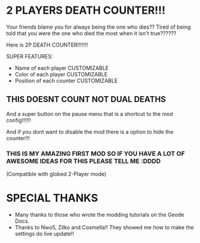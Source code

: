 # 2 PLAYERS DEATH COUNTER!!!

Your friends blame you for always being the one who dies?? Tired of being told that you were the one who died the most when it isn't true??????

Here is 2P DEATH COUNTER!!!!!!!

SUPER FEATURES:

- Name of each player CUSTOMIZABLE
- Color of each player CUSTOMIZABLE
- Position of each counter CUSTOMIZABLE

## THIS DOESNT COUNT NOT DUAL DEATHS

And a super button on the pause menu that is a shortcut to the mod config!!!!!! 

And if you dont want to disable the mod there is a option to hide the counter!!!

### THIS IS MY AMAZING FIRST MOD SO IF YOU HAVE A LOT OF AWESOME IDEAS FOR THIS PLEASE TELL ME :DDDD

(Compatible with globed 2-Player mode)

# SPECIAL THANKS

* Many thanks to those who wrote the modding tutorials on the Geode Docs.
* Thanks to Nwo5, Zilko and Cosmella!! They showed me how to make the settings do live update!!